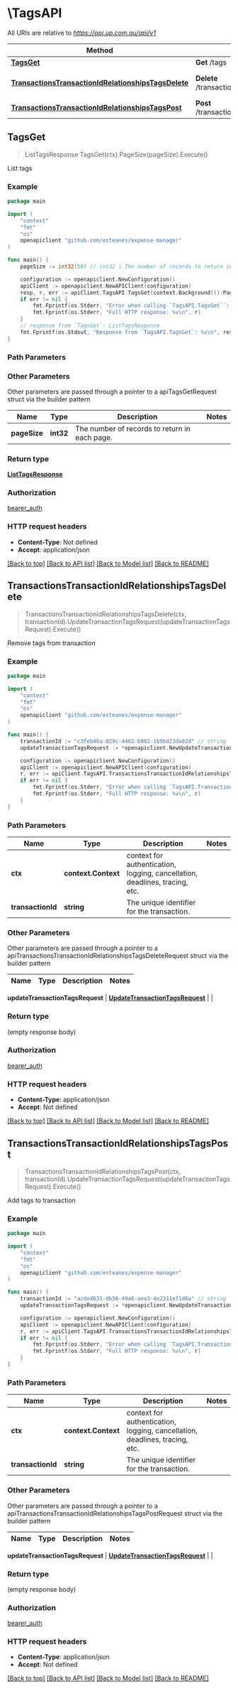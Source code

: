 # \TagsAPI

All URIs are relative to *https://api.up.com.au/api/v1*

Method | HTTP request | Description
------------- | ------------- | -------------
[**TagsGet**](TagsAPI.md#TagsGet) | **Get** /tags | List tags
[**TransactionsTransactionIdRelationshipsTagsDelete**](TagsAPI.md#TransactionsTransactionIdRelationshipsTagsDelete) | **Delete** /transactions/{transactionId}/relationships/tags | Remove tags from transaction
[**TransactionsTransactionIdRelationshipsTagsPost**](TagsAPI.md#TransactionsTransactionIdRelationshipsTagsPost) | **Post** /transactions/{transactionId}/relationships/tags | Add tags to transaction



## TagsGet

> ListTagsResponse TagsGet(ctx).PageSize(pageSize).Execute()

List tags



### Example

```go
package main

import (
	"context"
	"fmt"
	"os"
	openapiclient "github.com/esteanes/expense-manager"
)

func main() {
	pageSize := int32(50) // int32 | The number of records to return in each page.  (optional)

	configuration := openapiclient.NewConfiguration()
	apiClient := openapiclient.NewAPIClient(configuration)
	resp, r, err := apiClient.TagsAPI.TagsGet(context.Background()).PageSize(pageSize).Execute()
	if err != nil {
		fmt.Fprintf(os.Stderr, "Error when calling `TagsAPI.TagsGet``: %v\n", err)
		fmt.Fprintf(os.Stderr, "Full HTTP response: %v\n", r)
	}
	// response from `TagsGet`: ListTagsResponse
	fmt.Fprintf(os.Stdout, "Response from `TagsAPI.TagsGet`: %v\n", resp)
}
```

### Path Parameters



### Other Parameters

Other parameters are passed through a pointer to a apiTagsGetRequest struct via the builder pattern


Name | Type | Description  | Notes
------------- | ------------- | ------------- | -------------
 **pageSize** | **int32** | The number of records to return in each page.  | 

### Return type

[**ListTagsResponse**](ListTagsResponse.md)

### Authorization

[bearer_auth](../README.md#bearer_auth)

### HTTP request headers

- **Content-Type**: Not defined
- **Accept**: application/json

[[Back to top]](#) [[Back to API list]](../README.md#documentation-for-api-endpoints)
[[Back to Model list]](../README.md#documentation-for-models)
[[Back to README]](../README.md)


## TransactionsTransactionIdRelationshipsTagsDelete

> TransactionsTransactionIdRelationshipsTagsDelete(ctx, transactionId).UpdateTransactionTagsRequest(updateTransactionTagsRequest).Execute()

Remove tags from transaction



### Example

```go
package main

import (
	"context"
	"fmt"
	"os"
	openapiclient "github.com/esteanes/expense-manager"
)

func main() {
	transactionId := "c3feb4ba-829c-4482-b882-1b9bd23da82d" // string | The unique identifier for the transaction. 
	updateTransactionTagsRequest := *openapiclient.NewUpdateTransactionTagsRequest([]openapiclient.TagInputResourceIdentifier{*openapiclient.NewTagInputResourceIdentifier("Type_example", "Id_example")}) // UpdateTransactionTagsRequest |  (optional)

	configuration := openapiclient.NewConfiguration()
	apiClient := openapiclient.NewAPIClient(configuration)
	r, err := apiClient.TagsAPI.TransactionsTransactionIdRelationshipsTagsDelete(context.Background(), transactionId).UpdateTransactionTagsRequest(updateTransactionTagsRequest).Execute()
	if err != nil {
		fmt.Fprintf(os.Stderr, "Error when calling `TagsAPI.TransactionsTransactionIdRelationshipsTagsDelete``: %v\n", err)
		fmt.Fprintf(os.Stderr, "Full HTTP response: %v\n", r)
	}
}
```

### Path Parameters


Name | Type | Description  | Notes
------------- | ------------- | ------------- | -------------
**ctx** | **context.Context** | context for authentication, logging, cancellation, deadlines, tracing, etc.
**transactionId** | **string** | The unique identifier for the transaction.  | 

### Other Parameters

Other parameters are passed through a pointer to a apiTransactionsTransactionIdRelationshipsTagsDeleteRequest struct via the builder pattern


Name | Type | Description  | Notes
------------- | ------------- | ------------- | -------------

 **updateTransactionTagsRequest** | [**UpdateTransactionTagsRequest**](UpdateTransactionTagsRequest.md) |  | 

### Return type

 (empty response body)

### Authorization

[bearer_auth](../README.md#bearer_auth)

### HTTP request headers

- **Content-Type**: application/json
- **Accept**: Not defined

[[Back to top]](#) [[Back to API list]](../README.md#documentation-for-api-endpoints)
[[Back to Model list]](../README.md#documentation-for-models)
[[Back to README]](../README.md)


## TransactionsTransactionIdRelationshipsTagsPost

> TransactionsTransactionIdRelationshipsTagsPost(ctx, transactionId).UpdateTransactionTagsRequest(updateTransactionTagsRequest).Execute()

Add tags to transaction



### Example

```go
package main

import (
	"context"
	"fmt"
	"os"
	openapiclient "github.com/esteanes/expense-manager"
)

func main() {
	transactionId := "acde4631-db56-49a6-aea3-4e2311ef1d6a" // string | The unique identifier for the transaction. 
	updateTransactionTagsRequest := *openapiclient.NewUpdateTransactionTagsRequest([]openapiclient.TagInputResourceIdentifier{*openapiclient.NewTagInputResourceIdentifier("Type_example", "Id_example")}) // UpdateTransactionTagsRequest |  (optional)

	configuration := openapiclient.NewConfiguration()
	apiClient := openapiclient.NewAPIClient(configuration)
	r, err := apiClient.TagsAPI.TransactionsTransactionIdRelationshipsTagsPost(context.Background(), transactionId).UpdateTransactionTagsRequest(updateTransactionTagsRequest).Execute()
	if err != nil {
		fmt.Fprintf(os.Stderr, "Error when calling `TagsAPI.TransactionsTransactionIdRelationshipsTagsPost``: %v\n", err)
		fmt.Fprintf(os.Stderr, "Full HTTP response: %v\n", r)
	}
}
```

### Path Parameters


Name | Type | Description  | Notes
------------- | ------------- | ------------- | -------------
**ctx** | **context.Context** | context for authentication, logging, cancellation, deadlines, tracing, etc.
**transactionId** | **string** | The unique identifier for the transaction.  | 

### Other Parameters

Other parameters are passed through a pointer to a apiTransactionsTransactionIdRelationshipsTagsPostRequest struct via the builder pattern


Name | Type | Description  | Notes
------------- | ------------- | ------------- | -------------

 **updateTransactionTagsRequest** | [**UpdateTransactionTagsRequest**](UpdateTransactionTagsRequest.md) |  | 

### Return type

 (empty response body)

### Authorization

[bearer_auth](../README.md#bearer_auth)

### HTTP request headers

- **Content-Type**: application/json
- **Accept**: Not defined

[[Back to top]](#) [[Back to API list]](../README.md#documentation-for-api-endpoints)
[[Back to Model list]](../README.md#documentation-for-models)
[[Back to README]](../README.md)


